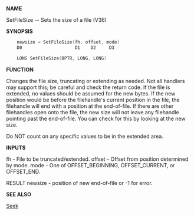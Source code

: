 
**NAME**

SetFileSize -- Sets the size of a file (V36)

**SYNOPSIS**

```c
    newsize = SetFileSize(fh, offset, mode)
    D0                    D1    D2     D3

    LONG SetFileSize(BPTR, LONG, LONG)

```
**FUNCTION**

Changes the file size, truncating or extending as needed.  Not all
handlers may support this; be careful and check the return code.  If
the file is extended, no values should be assumed for the new bytes.
If the new position would be before the filehandle's current position
in the file, the filehandle will end with a position at the
end-of-file.  If there are other filehandles open onto the file, the
new size will not leave any filehandle pointing past the end-of-file.
You can check for this by looking at the new size.

Do NOT count on any specific values to be in the extended area.

**INPUTS**

fh     - File to be truncated/extended.
offset - Offset from position determined by mode.
mode   - One of OFFSET_BEGINNING, OFFSET_CURRENT, or OFFSET_END.

RESULT
newsize - position of new end-of-file or -1 for error.

**SEE ALSO**

[Seek](Seek)
